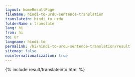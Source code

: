 ```yaml
---
layout: homeResultPage
fileName: hindi-to-urdu-sentence-translation
translatein: hindi_to_urdu
folderName : translate
lang: hi
from: hi
to: ur
langname: hindi-to
permalink: /hi/hindi-to-urdu-sentence-translation/result
sitemap: false
nointernationalization: true
---
```

{% include result/translateinto.html %}

<script src="/js/result/translation.js" data-foldername="{{page.folderName}}" data-lang="{{page.lang}}"></script>
